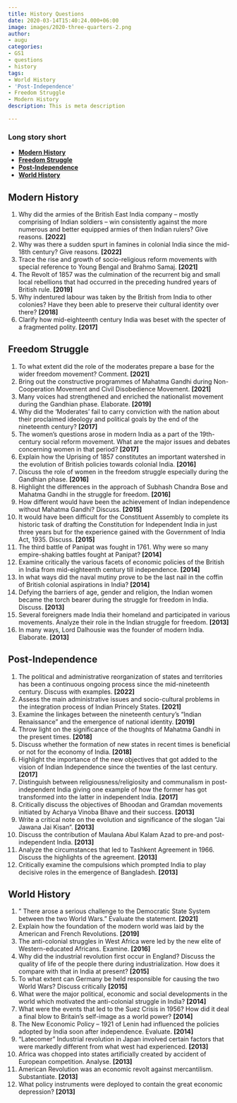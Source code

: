 ```yaml
---
title: History Questions
date: 2020-03-14T15:40:24.000+06:00
image: images/2020-three-quarters-2.png
author:
- augu
categories:
- GS1
- questions
- history
tags:
- World History
- 'Post-Independence'
- Freedom Struggle
- Modern History
description: This is meta description

---
```

### **Long story short**

* [**Modern History**](#modern-history)
* [**Freedom Struggle**](#freedom-struggle)
* [**Post-Independence**](#post-independence)
* [**World History**](#world-history)

## **Modern History**

1. Why did the armies of the British East India company – mostly comprising of Indian soldiers – win consistently against the more numerous and better equipped armies of then Indian rulers? Give reasons. **\[2022\]**
2. Why was there a sudden spurt in famines in colonial India since the mid-18th century? Give reasons. **\[2022\]**
3. Trace the rise and growth of socio-religious reform movements with special reference to Young Bengal and Brahmo Samaj. **\[2021\]**
4. The Revolt of 1857 was the culmination of the recurrent big and small local rebellions that had occurred in the preceding hundred years of British rule. **\[2019\]**
5. Why indentured labour was taken by the British from India to other colonies? Have they been able to preserve their cultural identity over there? **\[2018\]**
6. Clarify how mid-eighteenth century India was beset with the specter of a fragmented polity. **\[2017\]**

## **Freedom Struggle**

 1. To what extent did the role of the moderates prepare a base for the wider freedom movement? Comment. **\[2021\]**
 2. Bring out the constructive programmes of Mahatma Gandhi during Non-Cooperation Movement and Civil Disobedience Movement. **\[2021\]**
 3. Many voices had strengthened and enriched the nationalist movement during the Gandhian phase. Elaborate. **\[2019\]**
 4. Why did the ‘Moderates’ fail to carry conviction with the nation about their proclaimed ideology and political goals by the end of the nineteenth century? **\[2017\]**
 5. The women’s questions arose in modern India as a part of the 19th-century social reform movement. What are the major issues and debates concerning women in that period? **\[2017\]**
 6. Explain how the Uprising of 1857 constitutes an important watershed in the evolution of British policies towards colonial India. **\[2016\]**
 7. Discuss the role of women in the freedom struggle especially during the Gandhian phase. **\[2016\]**
 8. Highlight the differences in the approach of Subhash Chandra Bose and Mahatma Gandhi in the struggle for freedom. **\[2016\]**
 9. How different would have been the achievement of Indian independence without Mahatma Gandhi? Discuss. **\[2015\]**
10. It would have been difficult for the Constituent Assembly to complete its historic task of drafting the Constitution for Independent India in just three years but for the experience gained with the Government of India Act, 1935. Discuss. **\[2015\]**
11. The third battle of Panipat was fought in 1761. Why were so many empire-shaking battles fought at Panipat? **\[2014\]**
12. Examine critically the various facets of economic policies of the British in India from mid-eighteenth century till independence. **\[2014\]**
13. In what ways did the naval mutiny prove to be the last nail in the coffin of British colonial aspirations in India? **\[2014\]**
14. Defying the barriers of age, gender and religion, the Indian women became the torch bearer during the struggle for freedom in India. Discuss. **\[2013\]**
15. Several foreigners made India their homeland and participated in various movements. Analyze their role in the Indian struggle for freedom. **\[2013\]**
16. In many ways, Lord Dalhousie was the founder of modern India. Elaborate. **\[2013\]**

## **Post-Independence**

 1. The political and administrative reorganization of states and territories has been a continuous ongoing process since the mid-nineteenth century. Discuss with examples. **\[2022\]**
 2. Assess the main administrative issues and socio-cultural problems in the integration process of Indian Princely States. **\[2021\]**
 3. Examine the linkages between the nineteenth century’s “Indian Renaissance” and the emergence of national identity. **\[2019\]**
 4. Throw light on the significance of the thoughts of Mahatma Gandhi in the present times. **\[2018\]**
 5. Discuss whether the formation of new states in recent times is beneficial or not for the economy of India. **\[2018\]**
 6. Highlight the importance of the new objectives that got added to the vision of Indian Independence since the twenties of the last century. **\[2017\]**
 7. Distinguish between religiousness/religiosity and communalism in post-independent India giving one example of how the former has got transformed into the latter in independent India. **\[2017\]**
 8. Critically discuss the objectives of Bhoodan and Gramdan movements initiated by Acharya Vinoba Bhave and their success. **\[2013\]**
 9. Write a critical note on the evolution and significance of the slogan “Jai Jawana Jai Kisan”. **\[2013\]**
10. Discuss the contribution of Maulana Abul Kalam Azad to pre-and post-independent India. **\[2013\]**
11. Analyze the circumstances that led to Tashkent Agreement in 1966. Discuss the highlights of the agreement. **\[2013\]**
12. Critically examine the compulsions which prompted India to play decisive roles in the emergence of Bangladesh. **\[2013\]**

## **World History**

 1. ” There arose a serious challenge to the Democratic State System between the two World Wars.” Evaluate the statement. **\[2021\]**
 2. Explain how the foundation of the modern world was laid by the American and French Revolutions. **\[2019\]**
 3. The anti-colonial struggles in West Africa were led by the new elite of Western-educated Africans. Examine. **\[2016\]**
 4. Why did the industrial revolution first occur in England? Discuss the quality of life of the people there during industrialization. How does it compare with that in India at present? **\[2015\]**
 5. To what extent can Germany be held responsible for causing the two World Wars? Discuss critically **\[2015\]**
 6. What were the major political, economic and social developments in the world which motivated the anti-colonial struggle in India? **\[2014\]**
 7. What were the events that led to the Suez Crisis in 1956? How did it deal a final blow to Britain’s self-image as a world power? **\[2014\]**
 8. The New Economic Policy – 1921 of Lenin had influenced the policies adopted by India soon after independence. Evaluate. **\[2014\]**
 9. “Latecomer” Industrial revolution in Japan involved certain factors that were markedly different from what west had experienced. **\[2013\]**
10. Africa was chopped into states artificially created by accident of European competition. Analyse. **\[2013\]**
11. American Revolution was an economic revolt against mercantilism. Substantiate. **\[2013\]**
12. What policy instruments were deployed to contain the great economic depression? **\[2013\]**